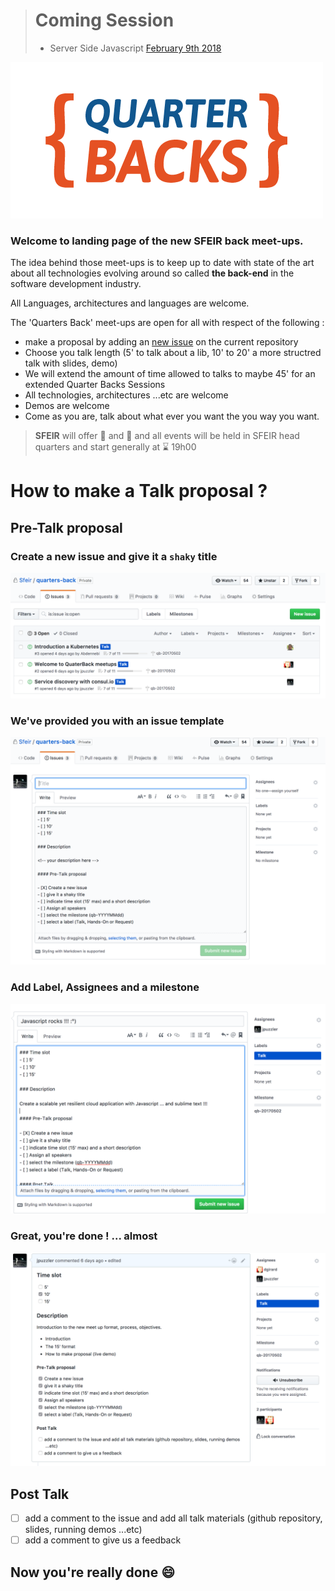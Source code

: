<!-- ### Archived 
### External Events
- [Hashicorp User Group Meetup HUG](https://github.com/Sfeir/quarters-back/milestone/1000) *reported...*
### Touchdowns
- [May 2nd 2017](https://github.com/Sfeir/quarters-back/releases/tag/qb-20170502) *released*
- [June 6th 2017](https://github.com/Sfeir/quarters-back/releases/tag/qb-20170606) *released*
- [July 4th 2017](https://github.com/Sfeir/quarters-back/releases/tag/untagged-0de37cfd7faeec7fb839) *CANCELLED*
- [September 5th 2017](https://github.com/Sfeir/quarters-back/releases/tag/qb-20170912) *released on September 12th*
- [October 17th 2017](https://github.com/Sfeir/quarters-back/milestone/5) *confirmed*
- [November 14th 2017](https://github.com/Sfeir/quarters-back/milestone/6) 
![gcp logo](assets/gcp-logo.png)
-->
> # Coming Session
> - Server Side Javascript [February 9th 2018](https://github.com/Sfeir/quarters-back/milestone/8) 

![logo quarters back 2017](assets/logo-quarterbacks.png)

### Welcome to landing page of the new SFEIR back meet-ups.

The idea behind those meet-ups is to keep up to date with state of the art about all technologies evolving around so 
called **the back-end** in the software development industry.

All Languages, architectures and languages are welcome.

The 'Quarters Back' meet-ups are open for all with respect of the following :

- make a proposal by adding an [new issue](https://github.com/Sfeir/quarters-back/issues/new) on the current repository
- Choose you talk length (5' to talk about a lib, 10' to 20' a more structred talk with slides, demo)
- We will extend the amount of time allowed to talks to maybe 45' for an extended Quarter Backs Sessions
- All technologies, architectures ...etc are welcome
- Demos are welcome
- Come as you are, talk about what ever you want the you way you want.

>
> **SFEIR** will offer :pizza: and :tropical_drink: and all events will be held in SFEIR head quarters and start generally at :hourglass: 19h00
>

# How to make a Talk proposal ?

## Pre-Talk proposal

### Create a new issue and give it a `shaky` title
![new_issue](assets/NEW_ISSUE.png)

### We've provided you with an issue template
![issue_template](assets/ISSUE_TEMPLATE.png)

### Add Label, Assignees and a milestone
![issue_meta_data](assets/ISSUE_META.png)

### Great, you're done ! ... almost
![issue_created](assets/ISSUE_CREATED.png)

## Post Talk
- [ ] add a comment to the issue and add all talk materials (github repository, slides, running demos ...etc)
- [ ] add a comment to give us a feedback 

## Now you're really done :smile:
